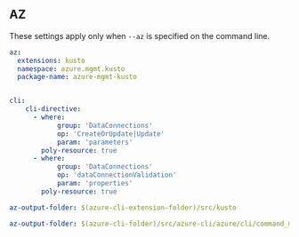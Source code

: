 ## AZ

These settings apply only when `--az` is specified on the command line.

``` yaml $(az)
az:
  extensions: kusto
  namespace: azure.mgmt.kusto
  package-name: azure-mgmt-kusto


cli:
    cli-directive:
      - where:
            group: 'DataConnections'
            op: 'CreateOrUpdate|Update'
            param: 'parameters'
        poly-resource: true
      - where:
            group: 'DataConnections'
            op: 'dataConnectionValidation'
            param: 'properties'
        poly-resource: true
```

``` yaml ($az) && !$(cli-core)
az-output-folder: $(azure-cli-extension-folder)/src/kusto
```
``` yaml ($az) && $(cli-core)
az-output-folder: $(azure-cli-folder)/src/azure-cli/azure/cli/command_modules
```